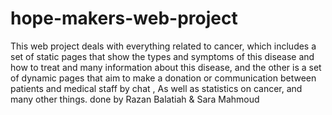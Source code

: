 # hope-makers-web-project
This web project deals with everything related to cancer, which includes a set of static pages that show the types and symptoms of this disease and how to treat and many information about this disease, and the other is a set of dynamic pages that aim to make a donation or communication between patients and medical staff by chat , As well as statistics on cancer, and many other things.
done by Razan Balatiah & Sara Mahmoud 
